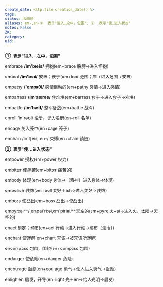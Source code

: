 ```yaml
---
create_date: <%tp.file.creation_date() %>
tags: 
status: 未阅读 
aliases: em-,en-①  表示"进入…之中，包围"; ②  表示"使…进入状态"
notes: False
ZK: 
category: 
uid: 
---
```


**①  表示"进入…之中，包围"**

embrace **/im'breis/** 拥抱(em+brace 胳膊→进入怀抱) 

embed **/im'bed/** 安置；嵌于(em+bed 范围；床→进入范围→安置)

empathy **/'empəθi/** 感情相融的(em+pathy 感情→进入感情) 

embarrass **/im'bærəs/** 使难堪(em+barrass 套子→进入套子→难堪)

embattle **/im'bætl/** 整军备战(em+battle 战斗)

enroll /in'rəʊl/ 注册，记入名册(en+roll 名单)

encage 关入笼中(en+cage 笼子)

enchain /in'tʃein, en-/ 束缚(en+chain 锁链)

**②  表示"使…进入状态"**

empower 授权(em+power 权力)

embitter 使痛苦(em+bitter 痛苦的)

embody 体现(em+body 身体→〔精神〕进入身体→体现)

embellish 装饰(em+bell 美好＋ish→进入美好→装饰)

emboss 使凸出(em+boss 凸出→使凸出)

empyreal**/͵empai'ri:əl,em'piriəl/**天空的(em+pyre 火+al→进入火、太阳→天空的)

enact 制定；颁布(en+act 行动→进入行动→颁布〔法令〕)

enchant 使迷醉(en+chant 咒语→被咒语所迷醉)

encompass 包围，围绕(en+compass 包围)

endanger 使危险(en+danger 危险)

encourage 鼓励(en+courage 勇气→使人进入勇气→鼓励)

enlighten 启发，开导(en+light 光＋en→给人光明→启发)